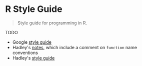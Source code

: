 R Style Guide
===

> Style guide for programming in R.


TODO


* Google [style guide](https://google.github.io/styleguide/Rguide.xml)
* Hadley's [notes](http://adv-r.had.co.nz/OO-essentials.html), which include a comment on `function` name conventions
* Hadley's [style guide](http://r-pkgs.had.co.nz/style.html)
